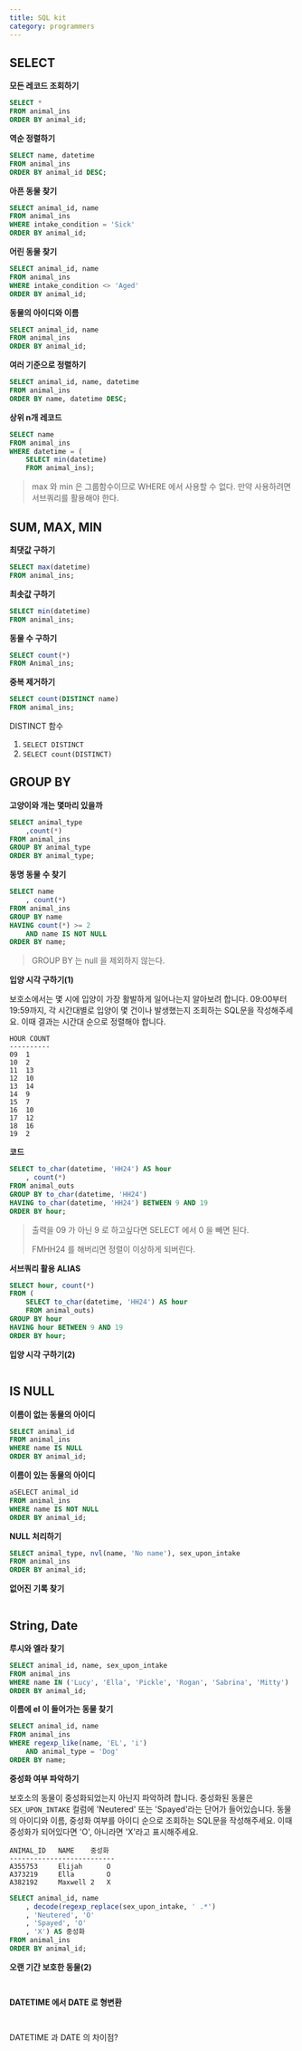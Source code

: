 ```yaml
---
title: SQL kit
category: programmers
---
```


## SELECT 

**모든 레코드 조회하기**

```sql
SELECT *
FROM animal_ins
ORDER BY animal_id;
```

**역순 정렬하기**

```sql
SELECT name, datetime
FROM animal_ins
ORDER BY animal_id DESC;
```

**아픈 동물 찾기**

```sql
SELECT animal_id, name
FROM animal_ins
WHERE intake_condition = 'Sick'
ORDER BY animal_id;
```

**어린 동물 찾기**

```sql
SELECT animal_id, name
FROM animal_ins
WHERE intake_condition <> 'Aged'
ORDER BY animal_id;
```

**동물의 아이디와 이름**

```sql
SELECT animal_id, name
FROM animal_ins
ORDER BY animal_id;
```

**여러 기준으로 정렬하기**

```sql
SELECT animal_id, name, datetime
FROM animal_ins
ORDER BY name, datetime DESC;
```

**상위 n개 레코드**

```sql
SELECT name
FROM animal_ins
WHERE datetime = (
    SELECT min(datetime)
    FROM animal_ins);
```

> max 와 min 은 그룹함수이므로 WHERE 에서 사용할 수 없다. 만약 사용하려면 서브쿼리를 활용해야 한다.

## SUM, MAX, MIN

**최댓값 구하기**

```sql
SELECT max(datetime)
FROM animal_ins;
```

**최솟값 구하기**

```sql
SELECT min(datetime)
FROM animal_ins;
```

**동물 수 구하기**

```sql
SELECT count(*)
FROM Animal_ins;
```

**중복 제거하기**

```sql
SELECT count(DISTINCT name) 
FROM animal_ins;
```

DISTINCT 함수

1. `SELECT DISTINCT`
2. `SELECT count(DISTINCT)` 

## GROUP BY

**고양이와 개는 몇마리 있을까**

```sql
SELECT animal_type
    ,count(*)
FROM animal_ins
GROUP BY animal_type
ORDER BY animal_type;
```

**동명 동물 수 찾기**

```sql
SELECT name
    , count(*)
FROM animal_ins
GROUP BY name
HAVING count(*) >= 2
    AND name IS NOT NULL
ORDER BY name;
```

> GROUP BY 는 null 을 제외하지 않는다.

**입양 시각 구하기(1)**

보호소에서는 몇 시에 입양이 가장 활발하게 일어나는지 알아보려 합니다. 09:00부터 19:59까지, 각 시간대별로 입양이 몇 건이나 발생했는지 조회하는 SQL문을 작성해주세요. 이때 결과는 시간대 순으로 정렬해야 합니다.

```
HOUR COUNT
----------
09	1
10	2
11	13
12	10
13	14
14	9
15	7
16	10
17	12
18	16
19	2
```

**코드**

```sql
SELECT to_char(datetime, 'HH24') AS hour
    , count(*)
FROM animal_outs
GROUP BY to_char(datetime, 'HH24')
HAVING to_char(datetime, 'HH24') BETWEEN 9 AND 19
ORDER BY hour;
```

> 출력을 09 가 아닌 9 로 하고싶다면 SELECT 에서 0 을 빼면 된다.
>
> FMHH24 를 해버리면 정렬이 이상하게 되버린다.

**서브쿼리 활용 ALIAS**

```sql
SELECT hour, count(*)
FROM (
    SELECT to_char(datetime, 'HH24') AS hour
    FROM animal_outs)
GROUP BY hour
HAVING hour BETWEEN 9 AND 19
ORDER BY hour;
```

**입양 시각 구하기(2)**

```sql
```



## IS NULL

**이름이 없는 동물의 아이디**

```sql
SELECT animal_id
FROM animal_ins
WHERE name IS NULL
ORDER BY animal_id;
```

**이름이 있는 동물의 아이디**

```sql
aSELECT animal_id
FROM animal_ins
WHERE name IS NOT NULL
ORDER BY animal_id;
```

**NULL 처리하기**

```sql
SELECT animal_type, nvl(name, 'No name'), sex_upon_intake
FROM animal_ins
ORDER BY animal_id;
```

**없어진 기록 찾기**

```sql
```

## String, Date

**루시와 엘라 찾기**

```sql
SELECT animal_id, name, sex_upon_intake
FROM animal_ins
WHERE name IN ('Lucy', 'Ella', 'Pickle', 'Rogan', 'Sabrina', 'Mitty')
ORDER BY animal_id;
```

**이름에 el 이 들어가는 동물 찾기**

```sql
SELECT animal_id, name
FROM animal_ins
WHERE regexp_like(name, 'EL', 'i')
    AND animal_type = 'Dog'
ORDER BY name;
```

**중성화 여부 파악하기**

보호소의 동물이 중성화되었는지 아닌지 파악하려 합니다. 중성화된 동물은 `SEX_UPON_INTAKE` 컬럼에 'Neutered' 또는 'Spayed'라는 단어가 들어있습니다. 동물의 아이디와 이름, 중성화 여부를 아이디 순으로 조회하는 SQL문을 작성해주세요. 이때 중성화가 되어있다면 'O', 아니라면 'X'라고 표시해주세요.

```
ANIMAL_ID	NAME	중성화
--------------------------
A355753		Elijah		O
A373219		Ella		O
A382192		Maxwell 2	X
```



```sql
SELECT animal_id, name
    , decode(regexp_replace(sex_upon_intake, ' .*')
    , 'Neutered', 'O'
    , 'Spayed', 'O'
    , 'X') AS 중성화
FROM animal_ins
ORDER BY animal_id;
```

**오랜 기간 보호한 동물(2)**

```
```

```sql
```

**DATETIME 에서 DATE 로 형변환**

```

```

```sql
```

DATETIME 과 DATE 의 차이점?
